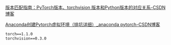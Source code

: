 [版本匹配指南：PyTorch版本、torchvision 版本和Python版本的对应关系-CSDN博客](https://blog.csdn.net/qq_41813454/article/details/136575451)

[Anaconda创建Pytorch虚拟环境（排坑详细）_anaconda pytorch-CSDN博客](https://blog.csdn.net/weixin_53534399/article/details/125954715?ops_request_misc=%7B%22request%5Fid%22%3A%22171037976116800180652457%22%2C%22scm%22%3A%2220140713.130102334..%22%7D&request_id=171037976116800180652457&biz_id=0&utm_medium=distribute.pc_search_result.none-task-blog-2~all~top_positive~default-1-125954715-null-null.142^v99^pc_search_result_base4&utm_term=anaconda配置pytorch环境&spm=1018.2226.3001.4187)

```
torch==1.1.0          
torchvision==0.3.0
```
